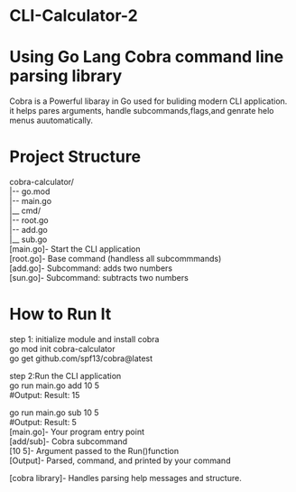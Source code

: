 # CLI-Calculator-2
# Using Go Lang Cobra command line parsing library
Cobra is a Powerful libaray in Go used for buliding modern CLI application. it helps pares arguments, handle subcommands,flags,and genrate helo menus auutomatically.

# Project Structure
cobra-calculator/<br>
|-- go.mod <br>
|-- main.go <br>
|__ cmd/ <br>
    |-- root.go <br>
    |-- add.go <br>
    |__ sub.go <br>
[main.go]- Start the CLI application<br>
[root.go]- Base command (handless all subcommmands)<br>
[add.go]- Subcommand: adds two numbers <br>
[sun.go]- Subcommand: subtracts two numbers<br>

# How to Run It
step 1: initialize module and install cobra <br>
go mod init cobra-calculator <br>
go get github.com/spf13/cobra@latest <br> 

step 2:Run the CLI application <br>
go run main.go add 10 5<br>
#Output: Result: 15<br>

go run main.go sub 10 5 <br>
#Output: Result: 5 <br>
[main.go]- Your program entry point<br>
[add/sub]- Cobra subcommand<br>
[10 5]- Argument passed to the Run()function<br>
[Output]- Parsed, command, and printed by your command<br>

[cobra library]- Handles parsing help messages and structure. 
